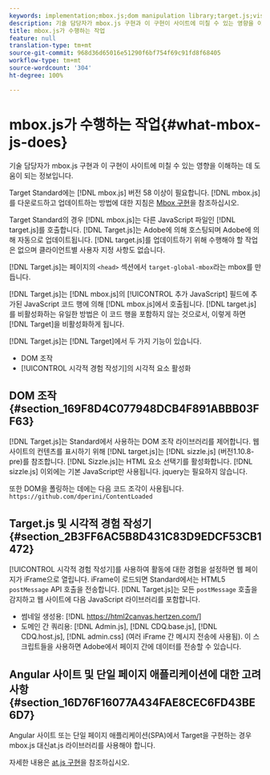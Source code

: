 ```yaml
---
keywords: implementation;mbox.js;dom manipulation library;target.js;visual experience composer;iframe;angular sites;single page applications;single page app;SPA
description: 기술 담당자가 mbox.js 구현과 이 구현이 사이트에 미칠 수 있는 영향을 이해하는 데 도움이 되는 정보입니다.
title: mbox.js가 수행하는 작업
feature: null
translation-type: tm+mt
source-git-commit: 968d36d65016e51290f6bf754f69c91fd8f68405
workflow-type: tm+mt
source-wordcount: '304'
ht-degree: 100%

---
```



# mbox.js가 수행하는 작업{#what-mbox-js-does}

기술 담당자가 mbox.js 구현과 이 구현이 사이트에 미칠 수 있는 영향을 이해하는 데 도움이 되는 정보입니다.

Target Standard에는 [!DNL mbox.js] 버전 58 이상이 필요합니다. [!DNL mbox.js]를 다운로드하고 업데이트하는 방법에 대한 지침은 [Mbox 구현](/help/c-implementing-target/c-implementing-target-for-client-side-web/t-mbox-download/mbox-download.md#task_4EAE26BB84FD4E1D858F411AEDF4B420)을 참조하십시오.

Target Standard의 경우 [!DNL mbox.js]는 다른 JavaScript 파일인 [!DNL target.js]를 호출합니다. [!DNL Target.js]는 Adobe에 의해 호스팅되며 Adobe에 의해 자동으로 업데이트됩니다. [!DNL target.js]를 업데이트하기 위해 수행해야 할 작업은 없으며 클라이언트별 사용자 지정 사항도 없습니다.

[!DNL Target.js]는 페이지의 `<head>` 섹션에서 `target-global-mbox`라는 mbox를 만듭니다.

[!DNL Target.js]는 [!DNL mbox.js]의 [!UICONTROL 추가 JavaScript] 필드에 추가된 JavaScript 코드 행에 의해 [!DNL mbox.js]에서 호출됩니다. [!DNL target.js]를 비활성화하는 유일한 방법은 이 코드 행을 포함하지 않는 것으로서, 이렇게 하면 [!DNL Target]을 비활성화하게 됩니다.

[!DNL Target.js]는 [!DNL Target]에서 두 가지 기능이 있습니다.

* DOM 조작
* [!UICONTROL 시각적 경험 작성기]의 시각적 요소 활성화

## DOM 조작 {#section_169F8D4C077948DCB4F891ABBB03FF63}

[!DNL Target.js]는 Standard에서 사용하는 DOM 조작 라이브러리를 제어합니다. 웹 사이트의 컨텐츠를 표시하기 위해 [!DNL target.js]는 [!DNL sizzle.js] (버전1.10.8-pre)를 참조합니다. [!DNL Sizzle.js]는 HTML 요소 선택기를 활성화합니다. [!DNL sizzle.js] 이외에는 기본 JavaScript만 사용됩니다. jquery는 필요하지 않습니다.

또한 DOM을 폴링하는 데에는 다음 코드 조각이 사용됩니다.
`https://github.com/dperini/ContentLoaded`

## Target.js 및 시각적 경험 작성기 {#section_2B3FF6AC5B8D431C83D9EDCF53CB1472}

[!UICONTROL 시각적 경험 작성기]를 사용하여 활동에 대한 경험을 설정하면 웹 페이지가 iFrame으로 열립니다. iFrame이 로드되면 Standard에서는 HTML5 `postMessage` API 호출을 전송합니다. [!DNL Target.js]는 모든 `postMessage` 호출을 감지하고 웹 사이트에 다음 JavaScript 라이브러리를 포함합니다.

* 썸네일 생성용: [!DNL https://html2canvas.hertzen.com/]
* 도메인 간 쿼리용: [!DNL Admin.js], [!DNL CDQ.base.js], [!DNL CDQ.host.js], [!DNL admin.css] (여러 iFrame 간 메시지 전송에 사용됨). 이 스크립트들을 사용하면 Adobe에서 페이지 간에 데이터를 전송할 수 있습니다.

## Angular 사이트 및 단일 페이지 애플리케이션에 대한 고려 사항 {#section_16D76F16077A434FAE8CEC6FD43BE6D7}

Angular 사이트 또는 단일 페이지 애플리케이션(SPA)에서 Target을 구현하는 경우 mbox.js 대신at.js 라이브러리를 사용해야 합니다.

자세한 내용은 [at.js 구현](/help/c-implementing-target/c-implementing-target-for-client-side-web/t-mbox-download/c-target-atjs-implementation/target-atjs-implementation.md#concept_8AC8D169E02944B1A547A0CAD97EAC17)을 참조하십시오.
